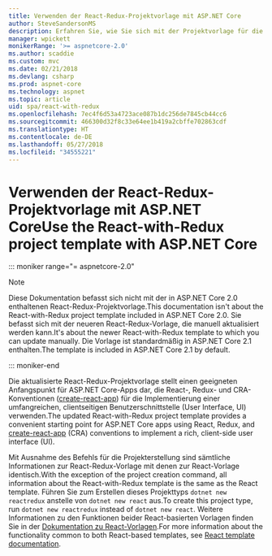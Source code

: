 ```yaml
---
title: Verwenden der React-Redux-Projektvorlage mit ASP.NET Core
author: SteveSandersonMS
description: Erfahren Sie, wie Sie sich mit der Projektvorlage für die Einzelseitenanwendung (Single-Page Application, SPA) von ASP.NET Core für React-Redux und create-react-app vertraut machen.
manager: wpickett
monikerRange: '>= aspnetcore-2.0'
ms.author: scaddie
ms.custom: mvc
ms.date: 02/21/2018
ms.devlang: csharp
ms.prod: aspnet-core
ms.technology: aspnet
ms.topic: article
uid: spa/react-with-redux
ms.openlocfilehash: 7ec4f6d53a4723ace087b1dc256de7845cb44cc6
ms.sourcegitcommit: 466300d32f8c33e64ee1b419a2cbffe702863cdf
ms.translationtype: HT
ms.contentlocale: de-DE
ms.lasthandoff: 05/27/2018
ms.locfileid: "34555221"
---
```

# <a name="use-the-react-with-redux-project-template-with-aspnet-core"></a><span data-ttu-id="9a18b-103">Verwenden der React-Redux-Projektvorlage mit ASP.NET Core</span><span class="sxs-lookup"><span data-stu-id="9a18b-103">Use the React-with-Redux project template with ASP.NET Core</span></span>

::: moniker range="= aspnetcore-2.0"

> [!NOTE]
> <span data-ttu-id="9a18b-104">Diese Dokumentation befasst sich nicht mit der in ASP.NET Core 2.0 enthaltenen React-Redux-Projektvorlage.</span><span class="sxs-lookup"><span data-stu-id="9a18b-104">This documentation isn't about the React-with-Redux project template included in ASP.NET Core 2.0.</span></span> <span data-ttu-id="9a18b-105">Sie befasst sich mit der neueren React-Redux-Vorlage, die manuell aktualisiert werden kann.</span><span class="sxs-lookup"><span data-stu-id="9a18b-105">It's about the newer React-with-Redux template to which you can update manually.</span></span> <span data-ttu-id="9a18b-106">Die Vorlage ist standardmäßig in ASP.NET Core 2.1 enthalten.</span><span class="sxs-lookup"><span data-stu-id="9a18b-106">The template is included in ASP.NET Core 2.1 by default.</span></span>

::: moniker-end

<span data-ttu-id="9a18b-107">Die aktualisierte React-Redux-Projektvorlage stellt einen geeigneten Anfangspunkt für ASP.NET Core-Apps dar, die React-, Redux- und CRA-Konventionen ([create-react-app](https://github.com/facebookincubator/create-react-app)) für die Implementierung einer umfangreichen, clientseitigen Benutzerschnittstelle (User Interface, UI) verwenden.</span><span class="sxs-lookup"><span data-stu-id="9a18b-107">The updated React-with-Redux project template provides a convenient starting point for ASP.NET Core apps using React, Redux, and [create-react-app](https://github.com/facebookincubator/create-react-app) (CRA) conventions to implement a rich, client-side user interface (UI).</span></span>

<span data-ttu-id="9a18b-108">Mit Ausnahme des Befehls für die Projekterstellung sind sämtliche Informationen zur React-Redux-Vorlage mit denen zur React-Vorlage identisch.</span><span class="sxs-lookup"><span data-stu-id="9a18b-108">With the exception of the project creation command, all information about the React-with-Redux template is the same as the React template.</span></span> <span data-ttu-id="9a18b-109">Führen Sie zum Erstellen dieses Projekttyps `dotnet new reactredux` anstelle von `dotnet new react` aus.</span><span class="sxs-lookup"><span data-stu-id="9a18b-109">To create this project type, run `dotnet new reactredux` instead of `dotnet new react`.</span></span> <span data-ttu-id="9a18b-110">Weitere Informationen zu den Funktionen beider React-basierten Vorlagen finden Sie in der [Dokumentation zu React-Vorlagen](xref:spa/react).</span><span class="sxs-lookup"><span data-stu-id="9a18b-110">For more information about the functionality common to both React-based templates, see [React template documentation](xref:spa/react).</span></span>
